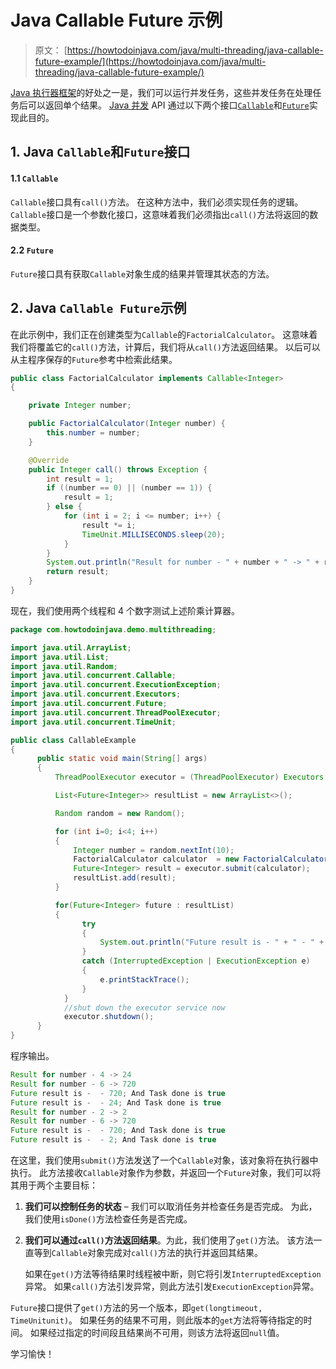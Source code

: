 # Java Callable Future 示例

> 原文： [https://howtodoinjava.com/java/multi-threading/java-callable-future-example/](https://howtodoinjava.com/java/multi-threading/java-callable-future-example/)

[Java 执行器框架](https://howtodoinjava.com/java/multi-threading/java-thread-pool-executor-example/ "executor")的好处之一是，我们可以运行并发任务，这些并发任务在处理任务后可以返回单个结果。 [Java 并发](https://howtodoinjava.com/java-concurrency-tutorial/) API 通过以下两个接口[`Callable`](https://docs.oracle.com/javase/10/docs/api/java/util/concurrent/Callable.html "Callable")和[`Future`](https://docs.oracle.com/javase/10/docs/api/java/util/concurrent/Future.html "Future")实现此目的。

## 1\. Java `Callable`和`Future`接口

#### 1.1 `Callable`

`Callable`接口具有`call()`方法。 在这种方法中，我们必须实现任务的逻辑。 `Callable`接口是一个参数化接口，这意味着我们必须指出`call()`方法将返回的数据类型。

#### 2.2 `Future`

`Future`接口具有获取`Callable`对象生成的结果并管理其状态的方法。

## 2\. Java `Callable Future`示例

在此示例中，我们正在创建类型为`Callable`的`FactorialCalculator`。 这意味着我们将覆盖它的`call()`方法，计算后，我们将从`call()`方法返回结果。 以后可以从主程序保存的`Future`参考中检索此结果。

```java
public class FactorialCalculator implements Callable<Integer>
{

	private Integer number;

	public FactorialCalculator(Integer number) {
		this.number = number;
	}

	@Override
	public Integer call() throws Exception {
		int result = 1;
		if ((number == 0) || (number == 1)) {
			result = 1;
		} else {
			for (int i = 2; i <= number; i++) {
				result *= i;
				TimeUnit.MILLISECONDS.sleep(20);
			}
		}
		System.out.println("Result for number - " + number + " -> " + result);
		return result;
	}
}

```

现在，我们使用两个线程和 4 个数字测试上述阶乘计算器。

```java
package com.howtodoinjava.demo.multithreading;

import java.util.ArrayList;
import java.util.List;
import java.util.Random;
import java.util.concurrent.Callable;
import java.util.concurrent.ExecutionException;
import java.util.concurrent.Executors;
import java.util.concurrent.Future;
import java.util.concurrent.ThreadPoolExecutor;
import java.util.concurrent.TimeUnit;

public class CallableExample 
{
	  public static void main(String[] args) 
	  {
		  ThreadPoolExecutor executor = (ThreadPoolExecutor) Executors.newFixedThreadPool(2);

		  List<Future<Integer>> resultList = new ArrayList<>();

		  Random random = new Random();

		  for (int i=0; i<4; i++)
		  {
		      Integer number = random.nextInt(10);
		      FactorialCalculator calculator  = new FactorialCalculator(number);
		      Future<Integer> result = executor.submit(calculator);
		      resultList.add(result);
		  }

		  for(Future<Integer> future : resultList)
		  {
	            try 
	            {
	                System.out.println("Future result is - " + " - " + future.get() + "; And Task done is " + future.isDone());
	            } 
	            catch (InterruptedException | ExecutionException e) 
	            {
	                e.printStackTrace();
	            }
	        }
	        //shut down the executor service now
	        executor.shutdown();
	  }
}

```

程序输出。

```java
Result for number - 4 -> 24
Result for number - 6 -> 720
Future result is -  - 720; And Task done is true
Future result is -  - 24; And Task done is true
Result for number - 2 -> 2
Result for number - 6 -> 720
Future result is -  - 720; And Task done is true
Future result is -  - 2; And Task done is true

```

在这里，我们使用`submit()`方法发送了一个`Callable`对象，该对象将在执行器中执行。 此方法接收`Callable`对象作为参数，并返回一个`Future`对象，我们可以将其用于两个主要目标：

1.  **我们可以控制任务的状态** – 我们可以取消任务并检查任务是否完成。 为此，我们使用`isDone()`方法检查任务是否完成。
2.  **我们可以通过`call()`方法返回结果**。为此，我们使用了`get()`方法。 该方法一直等到`Callable`对象完成对`call()`方法的执行并返回其结果。

    如果在`get()`方法等待结果时线程被中断，则它将引发`InterruptedException`异常。 如果`call()`方法引发异常，则此方法引发`ExecutionException`异常。

`Future`接口提供了`get()`方法的另一个版本，即`get(longtimeout, TimeUnitunit)`。 如果任务的结果不可用，则此版本的`get`方法将等待指定的时间。 如果经过指定的时间段且结果尚不可用，则该方法将返回`null`值。

学习愉快！